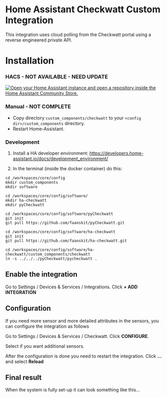 # Home Assistant Checkwatt Custom Integration
This integration uses cloud polling from the Checkwatt portal using a reverse engineered private API.

# Installation
### HACS - NOT AVAILABLE - NEED UPDATE
[![Open your Home Assistant instance and open a repository inside the Home Assistant Community Store.](https://my.home-assistant.io/badges/hacs_repository.svg)](https://my.home-assistant.io/redirect/hacs_repository/?owner=faanskit&repository=ha-esolar&category=integration)

### Manual - NOT COMPLETE
- Copy directory `custom_components/checkwatt` to your `<config dir>/custom_components` directory.
- Restart Home-Assistant.

### Development

1. Install a HA developer environment: https://developers.home-assistant.io/docs/development_environment/

2. In the terminal (inside the docker container) do this:
```
cd /workspaces/core/config
mkdir custom_components
mkdir software

cd /workspaces/core/config/software/
mkdir ha-checkwatt
mkdir pyCheckwatt

cd /workspaces/core/config/software/pyCheckwatt
git init
git pull https://github.com/faanskit/pyCheckwatt.git

cd /workspaces/core/config/software/ha-checkwatt
git init
git pull https://github.com/faanskit/ha-checkwatt.git

cd /workspaces/core/config/software/ha-checkwatt/custom_components/checkwatt
ln -s ../../../pyCheckwatt/pycheckwatt .
```

## Enable the integration
Go to Settings / Devices & Services / Integrations. Click **+ ADD INTEGRATION**

## Configuration
If you need more sensor and more detailed attributes in the sensors, you can configure the integration as follows

Go to Settings / Devices & Services / Checkwatt. Click **CONFIGURE**.

Select if you want additional sensors.

After the configuration is done you need to restart the integration. Click **...** and select **Reload**

## Final result
When the system is fully set-up it can look something like this...
